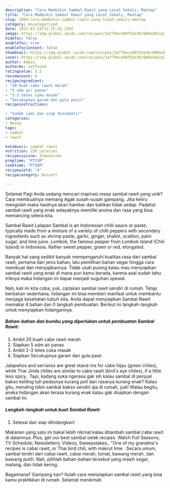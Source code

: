 ```yaml
---
description: "Cara Membikin Sambal Rawit yang Lezat Sekali, Mantap"
title: "Cara Membikin Sambal Rawit yang Lezat Sekali, Mantap"
slug: 2099-cara-membikin-sambal-rawit-yang-lezat-sekali-mantap
category: Uncategorized
date: 2022-07-24T13:15:42.139Z
image: https://img-global.cpcdn.com/recipes/2e779eca99fb2e36/680x482cq70/sambal-rawit-foto-resep-utama.jpg
hideToc: false
enableToc: true
enableTocContent: false
thumbnail: https://img-global.cpcdn.com/recipes/2e779eca99fb2e36/680x482cq70/sambal-rawit-foto-resep-utama.jpg
cover: https://img-global.cpcdn.com/recipes/2e779eca99fb2e36/680x482cq70/sambal-rawit-foto-resep-utama.jpg
author: Admin
authorAv: notfound
ratingvalue: 3.2
reviewcount: 8
recipeingredient:
- "20 buah cabe rawit merah"
- "5 sdm air panas"
- "2-3 tetes cuka masak"
- "Secukupnya garam dan gula pasir"
recipeinstructions:

- "Sudah jadi dan siap dinikmati!"
categories:
- Resep
tags:
- sambal
- rawit

katakunci: sambal rawit 
nutrition: 250 calories
recipecuisine: Indonesian
preptime: "PT15M"
cooktime: "PT36M"
recipeyield: "4"
recipecategory: Dessert

---
```



Selamat Pagi Anda sedang mencari inspirasi resep sambal rawit yang unik? Cara membuatnya memang Agak susah-susah gampang. Jika keliru mengolah maka hasilnya akan hambar dan bahkan tidak sedap. Padahal sambal rawit yang enak selayaknya memiliki aroma dan rasa yang bisa memancing selera kita.


Sambal Rawit Lalapan Sambal is an Indonesian chilli sauce or paste, typically made from a mixture of a variety of chilli peppers with secondary ingredients such as shrimp paste, garlic, ginger, shallot, scallion, palm sugar, and lime juice. Lombok, the famous pepper from Lombok Island (Chili Island) in Indonesia. Rather sweet pepper, green or red, elongated.

Banyak hal yang sedikit banyak mempengaruhi kualitas rasa dari sambal rawit, pertama dari jenis bahan, lalu pemilihan bahan segar hingga cara membuat dan menyajikannya. Tidak usah pusing kalau mau menyiapkan sambal rawit yang enak di mana pun kamu berada, karena asal sudah tahu triknya maka hidangan ini dapat menjadi suguhan spesial.


Nah, kali ini kita coba, yuk, ciptakan sambal rawit sendiri di rumah. Tetap berbahan sederhana, hidangan ini bisa memberi manfaat untuk membantu menjaga kesehatan tubuh kita. Anda dapat menyiapkan Sambal Rawit memakai 4 bahan dan 0 langkah pembuatan. Berikut ini langkah-langkah untuk menyiapkan hidangannya.

<!--inarticleads1-->

##### Bahan-bahan dan bumbu yang diperlukan untuk pembuatan Sambal Rawit:

1. Ambil 20 buah cabe rawit merah
1. Siapkan 5 sdm air panas
1. Ambil 2-3 tetes cuka masak
1. Siapkan Secukupnya garam dan gula pasir


Jalapeños and serranos are great stand-ins for cabe hijau (green chiles), while Thai Jinda chiles are similar to cabe rawit (bird&#39;s eye chiles), if a little less spicy.. Tapi, kadang suka ngerasa gak sih kalau sambal di penjual bakso keliling tuh pedasnya kurang poll dan rasanya kurang enak? Kalau gitu, mending bikin sambal bakso sendiri aja di rumah, yuk! Walau begitu, aneka hidangan akan terasa kurang enak kalau gak disajikan dengan sambal ini. 

<!--inarticleads2-->

##### Langkah-langkah untuk buat Sambal Rawit:


1. Selesai dan siap dihidangkan!

Makanan yang satu ini bakal lebih nikmat kalau ditambah sambal cabe rawit di dalamnya. Plus, get our best sambal oelek recipes. Watch Full Seasons; TV Schedule; Newsletters; Videos; Sweepstakes;. &#34;One of my grandma&#39;s recipes is cabai rawit, or Thai bird chili, with makrut lime . Secara umum, sambal terdiri dari cabai rawit, cabai merah, tomat, bawang merah, dan bawang putih. Nah, pilihlah bahan-bahan tersebut yang masih segar, matang, dan tidak kering. 

Bagaimana? Gampang kan? Itulah cara menyiapkan sambal rawit yang bisa kamu praktikkan di rumah. Selamat menikmati
